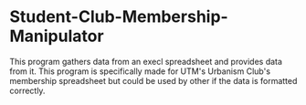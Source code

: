 # Student-Club-Membership-Manipulator
This program gathers data from an execl spreadsheet and provides data from it. This program is specifically made for UTM's Urbanism Club's membership spreadsheet but could be used by other if the data is formatted correctly.
